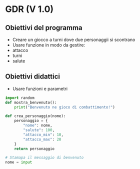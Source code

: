 # GDR (V 1.0)

## Obiettivi del programma
- Creare un giocco a turni dove due personaggii si scontrano
- Usare funzione in modo da gestire:
- attacco
- turni 
- salute

## Obiettivi didattici 
- Usare funzioni e parametri
```python
import random
def mostra_benvenuto():
    print("Benvenuto ne gioco di combattimento!") 

def crea_personaggio(nome):
    personaggio = {
        "nome": nome,
        "salute": 100, 
        "attacco_min": 10,
        "attacco_max": 20
    }
    return personaggio

# Stamapa il messaggio di benvenuto
nome = input  
```